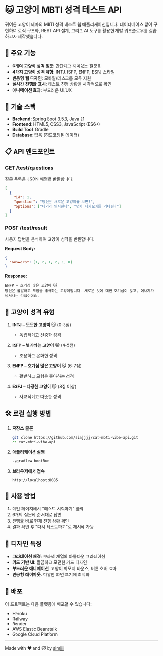 # 🐱 고양이 MBTI 성격 테스트 API

귀여운 고양이 테마의 MBTI 성격 테스트 웹 애플리케이션입니다.
데이터베이스 없이 구현하여 로직 구조화, REST API 설계, 그리고 AI 도구를 활용한 개발 워크플로우를 실습하고자 제작했습니다.

## 🌟 주요 기능

- **6개의 고양이 성격 질문**: 간단하고 재미있는 질문들
- **4가지 고양이 성격 유형**: INTJ, ISFP, ENFP, ESFJ 스타일
- **반응형 웹 디자인**: 모바일/데스크톱 모두 지원
- **실시간 진행률 표시**: 테스트 진행 상황을 시각적으로 확인
- **애니메이션 효과**: 부드러운 UI/UX

## 🚀 기술 스택

- **Backend**: Spring Boot 3.5.3, Java 21
- **Frontend**: HTML5, CSS3, JavaScript (ES6+)
- **Build Tool**: Gradle
- **Database**: 없음 (하드코딩된 데이터)

## 📋 API 엔드포인트

### GET /test/questions
질문 목록을 JSON 배열로 반환합니다.

```json
[
  {
    "id": 1,
    "question": "당신은 새로운 고양이를 보면?",
    "options": ["다가가 인사한다", "먼저 다가오기를 기다린다"]
  }
]
```

### POST /test/result
사용자 답변을 분석하여 고양이 성격을 반환합니다.

**Request Body:**
```json
{
  "answers": [1, 2, 1, 2, 1, 0]
}
```

**Response:**
```
ENFP – 호기심 많은 고양이 🐱
당신은 활발하고 모험을 좋아하는 고양이입니다. 새로운 것에 대한 호기심이 많고, 에너지가 넘쳐나는 타입이에요.
```

## 🐾 고양이 성격 유형

1. **INTJ – 도도한 고양이** 😼 (0-3점)
   - 독립적이고 신중한 성격
   
2. **ISFP – 낯가리는 고양이** 😸 (4-5점)
   - 조용하고 온화한 성격
   
3. **ENFP – 호기심 많은 고양이** 🐱 (6-7점)
   - 활발하고 모험을 좋아하는 성격
   
4. **ESFJ – 다정한 고양이** 😻 (8점 이상)
   - 사교적이고 따뜻한 성격

## 🛠 로컬 실행 방법

1. **저장소 클론**
   ```bash
   git clone https://github.com/simjjjj/cat-mbti-vibe-api.git
   cd cat-mbti-vibe-api
   ```

2. **애플리케이션 실행**
   ```bash
   ./gradlew bootRun
   ```

3. **브라우저에서 접속**
   ```
   http://localhost:8085
   ```

## 📱 사용 방법

1. 메인 페이지에서 "테스트 시작하기" 클릭
2. 6개의 질문에 순서대로 답변
3. 진행률 바로 현재 진행 상황 확인
4. 결과 확인 후 "다시 테스트하기"로 재시작 가능

## 🎨 디자인 특징

- **그라데이션 배경**: 보라색 계열의 아름다운 그라데이션
- **카드 기반 UI**: 깔끔하고 모던한 카드 디자인
- **부드러운 애니메이션**: 고양이 이모지 바운스, 버튼 호버 효과
- **반응형 레이아웃**: 다양한 화면 크기에 최적화

## 🚀 배포

이 프로젝트는 다음 플랫폼에 배포할 수 있습니다:
- Heroku
- Railway
- Render
- AWS Elastic Beanstalk
- Google Cloud Platform

---

Made with ❤️ and 🐱 by [simjjjj](https://github.com/simjjjj)
